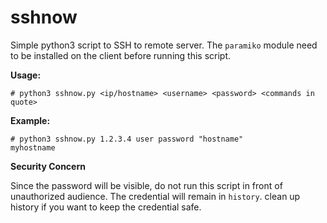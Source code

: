 # sshnow
Simple python3 script to SSH to remote server.
The ```paramiko``` module need to be installed on the client before running this script.


**Usage:**
```
# python3 sshnow.py <ip/hostname> <username> <password> <commands in quote>
```

**Example:**
```
# python3 sshnow.py 1.2.3.4 user password "hostname"
myhostname
```


**Security Concern**

Since the password will be visible, do not run this script in front of unauthorized audience.
The credential will remain in ```history```. clean up history if you want to keep the credential safe.
